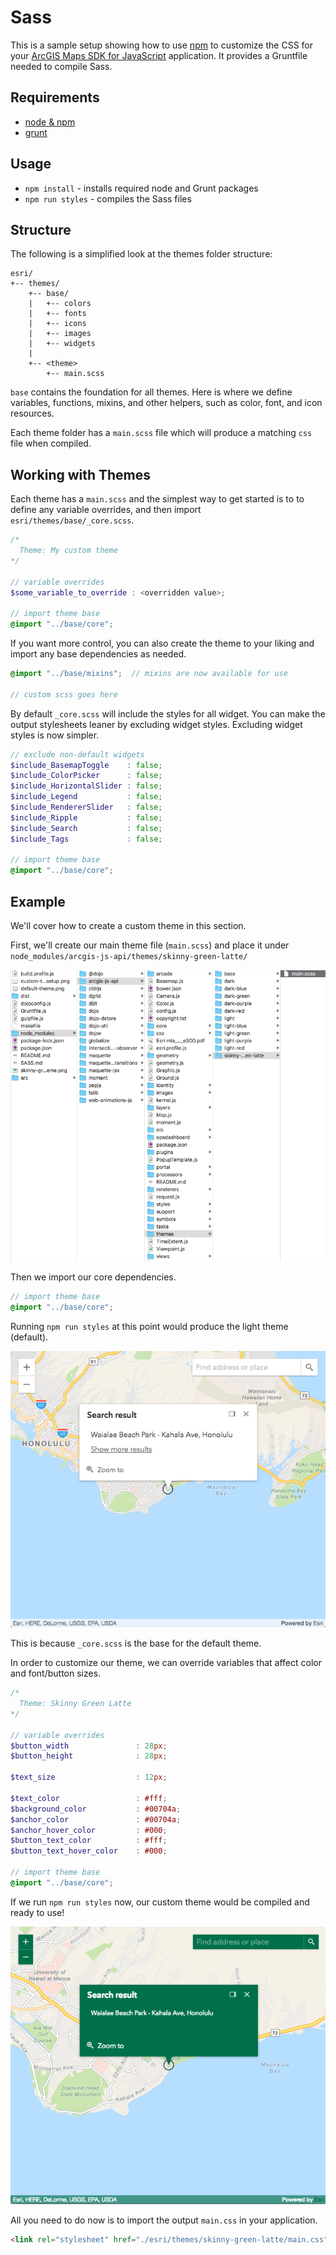 # Sass

This is a sample setup showing how to use [npm](https://www.npmjs.com/) to customize the CSS for your [ArcGIS Maps SDK for JavaScript](https://developers.arcgis.com/javascript/) application. It provides a Gruntfile needed to compile Sass.

## Requirements
* [node & npm](https://nodejs.org/)
* [grunt](http://gruntjs.com/)

## Usage
* `npm install` - installs required node and Grunt packages
* `npm run styles` - compiles the Sass files

## Structure

The following is a simplified look at the themes folder structure:

```
esri/
+-- themes/
    +-- base/
    |   +-- colors
    |   +-- fonts
    |   +-- icons
    |   +-- images
    |   +-- widgets
    |
    +-- <theme>
        +-- main.scss
```

`base` contains the foundation for all themes. Here is where we define variables, functions, mixins, and other helpers, such as color, font, and icon resources.

Each theme folder has a `main.scss` file which will produce a matching `css` file when compiled.

## Working with Themes

Each theme has a `main.scss` and the simplest way to get started is to to define any variable overrides, and then import `esri/themes/base/_core.scss`.

```scss
/*
  Theme: My custom theme
*/

// variable overrides
$some_variable_to_override : <overridden value>;

// import theme base
@import "../base/core";
```

If you want more control, you can also create the theme to your liking and import any base dependencies as needed.

```scss
@import "../base/mixins";  // mixins are now available for use

// custom scss goes here
```

By default `_core.scss` will include the styles for all widget. You can make the output stylesheets leaner by excluding widget styles. Excluding widget styles is now simpler.

```scss
// exclude non-default widgets
$include_BasemapToggle    : false;
$include_ColorPicker      : false;
$include_HorizontalSlider : false;
$include_Legend           : false;
$include_RendererSlider   : false;
$include_Ripple           : false;
$include_Search           : false;
$include_Tags             : false;

// import theme base
@import "../base/core";
```

## Example

We'll cover how to create a custom theme in this section.

First, we'll create our main theme file (`main.scss`) and place it under `node_modules/arcgis-js-api/themes/skinny-green-latte/`

![custom theme setup](./custom-theme-setup.png)

Then we import our core dependencies.

```scss
// import theme base
@import "../base/core";
```

Running `npm run styles` at this point would produce the light theme (default).

![default theme](./default-theme.png)

This is because `_core.scss` is the base for the default theme.

In order to customize our theme, we can override variables that affect color and font/button sizes.

```scss
/*
  Theme: Skinny Green Latte
*/

// variable overrides
$button_width               : 28px;
$button_height              : 28px;

$text_size                  : 12px;

$text_color                 : #fff;
$background_color           : #00704a;
$anchor_color               : #00704a;
$anchor_hover_color         : #000;
$button_text_color          : #fff;
$button_text_hover_color    : #000;

// import theme base
@import "../base/core";
```

If we run `npm run styles` now, our custom theme would be compiled and ready to use!

![skinny-green-latte theme](./skinny-green-latte-theme.png)

All you need to do now is to import the output `main.css` in your application.

```html
<link rel="stylesheet" href="./esri/themes/skinny-green-latte/main.css">
```
